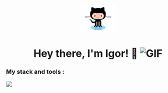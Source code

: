 <div id="header" align="center">

<img src="./assets/github.gif" width="100"/>

<h1>
Hey there, I'm Igor! 👋
<img src="./assets/giphy.gif" width="30px" alt="GIF">
</h1>

</div>

### My stack and tools :

<img src="https://img.shields.io/badge/HTML-black?style=for-the-badge&logo=html5&logoColor=red"/>

<!--
**jure-s/jure-s** is a ✨ _special_ ✨ repository because its `README.md` (this file) appears on your GitHub profile.

Here are some ideas to get you started:

- 🔭 I’m currently working on ...
- 🌱 I’m currently learning ...
- 👯 I’m looking to collaborate on ...
- 🤔 I’m looking for help with ...
- 💬 Ask me about ...
- 📫 How to reach me: ...
- 😄 Pronouns: ...
- ⚡ Fun fact: ...
-->
